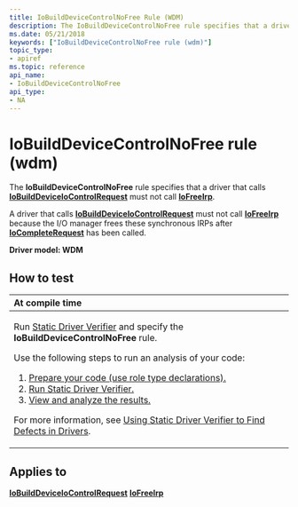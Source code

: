 ```yaml
---
title: IoBuildDeviceControlNoFree Rule (WDM)
description: The IoBuildDeviceControlNoFree rule specifies that a driver that calls IoBuildDeviceIoControlRequest must not call IoFreeIrp.
ms.date: 05/21/2018
keywords: ["IoBuildDeviceControlNoFree rule (wdm)"]
topic_type:
- apiref
ms.topic: reference
api_name:
- IoBuildDeviceControlNoFree
api_type:
- NA
---
```


# IoBuildDeviceControlNoFree rule (wdm)


The **IoBuildDeviceControlNoFree** rule specifies that a driver that calls [**IoBuildDeviceIoControlRequest**](/windows-hardware/drivers/ddi/wdm/nf-wdm-iobuilddeviceiocontrolrequest) must not call [**IoFreeIrp**](/windows-hardware/drivers/ddi/wdm/nf-wdm-iofreeirp).

A driver that calls [**IoBuildDeviceIoControlRequest**](/windows-hardware/drivers/ddi/wdm/nf-wdm-iobuilddeviceiocontrolrequest) must not call [**IoFreeIrp**](/windows-hardware/drivers/ddi/wdm/nf-wdm-iofreeirp) because the I/O manager frees these synchronous IRPs after [**IoCompleteRequest**](/windows-hardware/drivers/ddi/wdm/nf-wdm-iocompleterequest) has been called.

**Driver model: WDM**

## How to test

<table>
<colgroup>
<col width="100%" />
</colgroup>
<thead>
<tr class="header">
<th align="left">At compile time</th>
</tr>
</thead>
<tbody>
<tr class="odd">
<td align="left"><p>Run <a href="/windows-hardware/drivers/devtest/static-driver-verifier" data-raw-source="[Static Driver Verifier](./static-driver-verifier.md)">Static Driver Verifier</a> and specify the <strong>IoBuildDeviceControlNoFree</strong> rule.</p>
Use the following steps to run an analysis of your code:
<ol>
<li><a href="/windows-hardware/drivers/devtest/using-static-driver-verifier-to-find-defects-in-drivers#preparing-your-source-code" data-raw-source="[Prepare your code (use role type declarations).](./using-static-driver-verifier-to-find-defects-in-drivers.md#preparing-your-source-code)">Prepare your code (use role type declarations).</a></li>
<li><a href="/windows-hardware/drivers/devtest/using-static-driver-verifier-to-find-defects-in-drivers#running-static-driver-verifier" data-raw-source="[Run Static Driver Verifier.](./using-static-driver-verifier-to-find-defects-in-drivers.md#running-static-driver-verifier)">Run Static Driver Verifier.</a></li>
<li><a href="/windows-hardware/drivers/devtest/using-static-driver-verifier-to-find-defects-in-drivers#viewing-and-analyzing-the-results" data-raw-source="[View and analyze the results.](./using-static-driver-verifier-to-find-defects-in-drivers.md#viewing-and-analyzing-the-results)">View and analyze the results.</a></li>
</ol>
<p>For more information, see <a href="/windows-hardware/drivers/devtest/using-static-driver-verifier-to-find-defects-in-drivers" data-raw-source="[Using Static Driver Verifier to Find Defects in Drivers](./using-static-driver-verifier-to-find-defects-in-drivers.md)">Using Static Driver Verifier to Find Defects in Drivers</a>.</p></td>
</tr>
</tbody>
</table>

## Applies to

[**IoBuildDeviceIoControlRequest**](/windows-hardware/drivers/ddi/wdm/nf-wdm-iobuilddeviceiocontrolrequest)
[**IoFreeIrp**](/windows-hardware/drivers/ddi/wdm/nf-wdm-iofreeirp)
